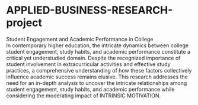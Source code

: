 # APPLIED-BUSINESS-RESEARCH-project
Student Engagement and Academic Performance in College
<br>
In contemporary higher education, the intricate dynamics between college student engagement, study habits, and academic performance constitute a critical yet understudied domain. Despite the recognized importance of student involvement in extracurricular activities and effective study practices, a comprehensive understanding of how these factors collectively influence academic success remains elusive. This research addresses the need for an in-depth analysis to uncover the intricate relationships among student engagement, study habits, and academic performance while considering the moderating impact of INTRINSIC MOTIVATION.
